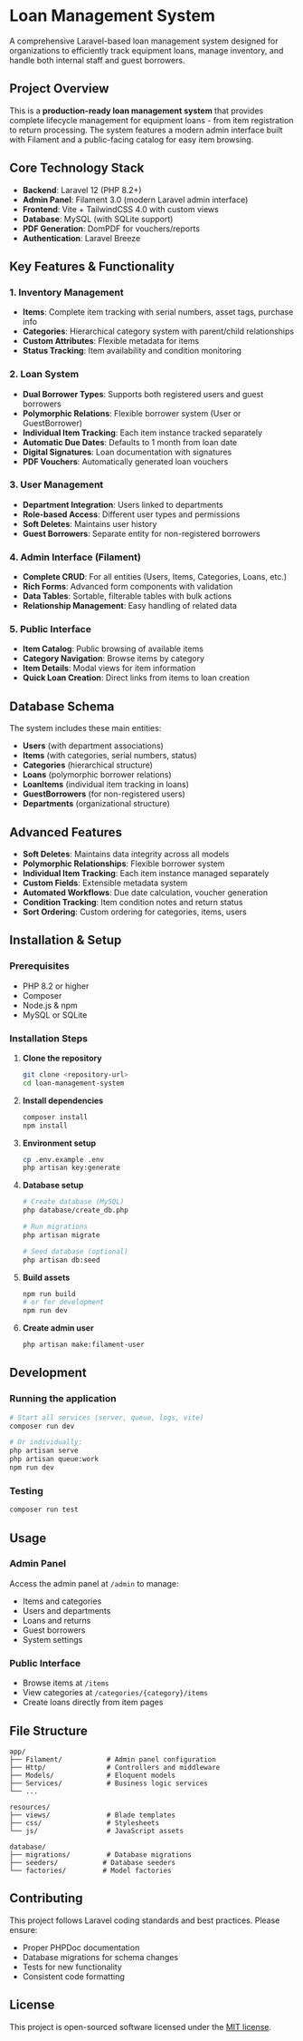 # Loan Management System

A comprehensive Laravel-based loan management system designed for organizations to efficiently track equipment loans, manage inventory, and handle both internal staff and guest borrowers.

## Project Overview

This is a **production-ready loan management system** that provides complete lifecycle management for equipment loans - from item registration to return processing. The system features a modern admin interface built with Filament and a public-facing catalog for easy item browsing.

## Core Technology Stack

- **Backend**: Laravel 12 (PHP 8.2+)
- **Admin Panel**: Filament 3.0 (modern Laravel admin interface)
- **Frontend**: Vite + TailwindCSS 4.0 with custom views
- **Database**: MySQL (with SQLite support)
- **PDF Generation**: DomPDF for vouchers/reports
- **Authentication**: Laravel Breeze

## Key Features & Functionality

### 1. Inventory Management
- **Items**: Complete item tracking with serial numbers, asset tags, purchase info
- **Categories**: Hierarchical category system with parent/child relationships
- **Custom Attributes**: Flexible metadata for items
- **Status Tracking**: Item availability and condition monitoring

### 2. Loan System
- **Dual Borrower Types**: Supports both registered users and guest borrowers
- **Polymorphic Relations**: Flexible borrower system (User or GuestBorrower)
- **Individual Item Tracking**: Each item instance tracked separately
- **Automatic Due Dates**: Defaults to 1 month from loan date
- **Digital Signatures**: Loan documentation with signatures
- **PDF Vouchers**: Automatically generated loan vouchers

### 3. User Management
- **Department Integration**: Users linked to departments
- **Role-based Access**: Different user types and permissions
- **Soft Deletes**: Maintains user history
- **Guest Borrowers**: Separate entity for non-registered borrowers

### 4. Admin Interface (Filament)
- **Complete CRUD**: For all entities (Users, Items, Categories, Loans, etc.)
- **Rich Forms**: Advanced form components with validation
- **Data Tables**: Sortable, filterable tables with bulk actions
- **Relationship Management**: Easy handling of related data

### 5. Public Interface
- **Item Catalog**: Public browsing of available items
- **Category Navigation**: Browse items by category
- **Item Details**: Modal views for item information
- **Quick Loan Creation**: Direct links from items to loan creation

## Database Schema

The system includes these main entities:
- **Users** (with department associations)
- **Items** (with categories, serial numbers, status)
- **Categories** (hierarchical structure)
- **Loans** (polymorphic borrower relations)
- **LoanItems** (individual item tracking in loans)
- **GuestBorrowers** (for non-registered users)
- **Departments** (organizational structure)

## Advanced Features

- **Soft Deletes**: Maintains data integrity across all models
- **Polymorphic Relationships**: Flexible borrower system
- **Individual Item Tracking**: Each item instance managed separately
- **Custom Fields**: Extensible metadata system
- **Automated Workflows**: Due date calculation, voucher generation
- **Condition Tracking**: Item condition notes and return status
- **Sort Ordering**: Custom ordering for categories, items, users

## Installation & Setup

### Prerequisites
- PHP 8.2 or higher
- Composer
- Node.js & npm
- MySQL or SQLite

### Installation Steps

1. **Clone the repository**
   ```bash
   git clone <repository-url>
   cd loan-management-system
   ```

2. **Install dependencies**
   ```bash
   composer install
   npm install
   ```

3. **Environment setup**
   ```bash
   cp .env.example .env
   php artisan key:generate
   ```

4. **Database setup**
   ```bash
   # Create database (MySQL)
   php database/create_db.php
   
   # Run migrations
   php artisan migrate
   
   # Seed database (optional)
   php artisan db:seed
   ```

5. **Build assets**
   ```bash
   npm run build
   # or for development
   npm run dev
   ```

6. **Create admin user**
   ```bash
   php artisan make:filament-user
   ```

## Development

### Running the application
```bash
# Start all services (server, queue, logs, vite)
composer run dev

# Or individually:
php artisan serve
php artisan queue:work
npm run dev
```

### Testing
```bash
composer run test
```

## Usage

### Admin Panel
Access the admin panel at `/admin` to manage:
- Items and categories
- Users and departments
- Loans and returns
- Guest borrowers
- System settings

### Public Interface
- Browse items at `/items`
- View categories at `/categories/{category}/items`
- Create loans directly from item pages

## File Structure

```
app/
├── Filament/           # Admin panel configuration
├── Http/               # Controllers and middleware
├── Models/             # Eloquent models
├── Services/           # Business logic services
└── ...

resources/
├── views/              # Blade templates
├── css/                # Stylesheets
└── js/                 # JavaScript assets

database/
├── migrations/         # Database migrations
├── seeders/           # Database seeders
└── factories/         # Model factories
```

## Contributing

This project follows Laravel coding standards and best practices. Please ensure:
- Proper PHPDoc documentation
- Database migrations for schema changes
- Tests for new functionality
- Consistent code formatting

## License

This project is open-sourced software licensed under the [MIT license](https://opensource.org/licenses/MIT).
